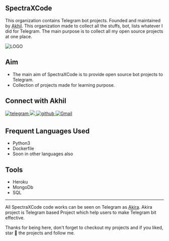 ## SpectraXCode

This organization contains Telegram bot projects. Founded and maintained by [Akhil](https://github.com/AKH1LS).
This organization made to collect all the stuffs, bot, lists whatever I did for Telegram.
The main purpose is to collect all my open source projects at one place.

![LOGO](https://te.legra.ph/file/d8ab193e83008f167e521.jpg)

## Aim

- The main aim of SpectraXCode is to provide open source bot projects to Telegram.
- Collection of projects made for learning purpose.

## Connect with Akhil

<p align="left">
    <a href="https://telegram.dog/AKH1LS" target="_blank">
    <img src=https://img.shields.io/badge/telegram-%2300acee.svg?&style=for-the-badge&logo=telegram&logoColor=white alt=telegram style="margin-bottom: 5px;" />
    </a>
    <a href="https://www.twitter.com/iizakhil/">
    <img src="https://img.shields.io/badge/twitter-%2300acee?style=for-the-badge&logo=twitter&logoColor=white">
    </a>
    <a href="https://github.com/SpectraXCode" target="_blank">
    <img src=https://img.shields.io/badge/github-%2324292e.svg?&style=for-the-badge&logo=github&logoColor=white alt=github style="margin-bottom: 5px;" />
    </a>
    <a href="mailto: iamakhil27@.protonmail.ch">
    <img alt="Gmail" src="https://img.shields.io/badge/Gmail-D14836?style=for-the-badge&logo=gmail&logoColor=white" />
    </a>
</p>

## Frequent Languages Used

- Python3
- Dockerfile
- Soon in other languages also

## Tools

- Heroku
- MongoDb
- SQL

-------

All SpectraXCode code works can be seen on Telegram as [Akira](https://telegram.dog/Akira_News). Akira project is Telegram
based Project which help users to make Telegram bit effective. 

Thanks for being here, don't forget to checkout my projects and if you liked, star 🌟 the projects and follow me.
